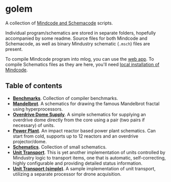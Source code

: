 # golem

A collection of [Mindcode and Schemacode](https://github.com/cardillan/mindcode/tree/devel) scripts.

Individual program/schematics are stored in separate folders, hopefully accompanied by some readme. Source files for both Mindcode and Schemacode, as well as binary Mindustry schematic (`.msch`) files are present.

To compile Mindcode program into mlog, you can use the [web app](http://mindcode.herokuapp.com/). To compile Schematics files as they are here, you'll need [local installation of Mindcode](https://github.com/cardillan/mindcode/blob/devel/doc/syntax/TOOLS-IDE-INTEGRATION.markdown). 

## Table of contents

- **[Benchmarks](benchmarks)**. Collection of compiler benchmarks.
- **[Mandelbrot](mandelbrot)**. A schematics for drawing the famous Mandelbrot fractal using hyperprocessors.
- **[Overdrive Dome Supply](overdrive)**. A simple schematics for supplying an overdrive dome directly from the core using a pair (two pairs if necessary) of units.
- **[Power Plant](power-plant)**. An impact reactor based power plant schematics. Can start from cold, supports up to 12 reactors and an overdrive projector/dome. 
- **[Schematics](schematics)**. Collection of small schematics. 
- **[Unit Transport](unit-transport)**. This is yet another implementation of units controlled by Mindustry logic to transport items, one that is automatic, self-correcting, highly configurable and providing detailed status information.
- **[Unit Transport (simple)](unit-transport-simple)**. A sample implementation of unit transport, utilizing a separate processor for drone acquisition.